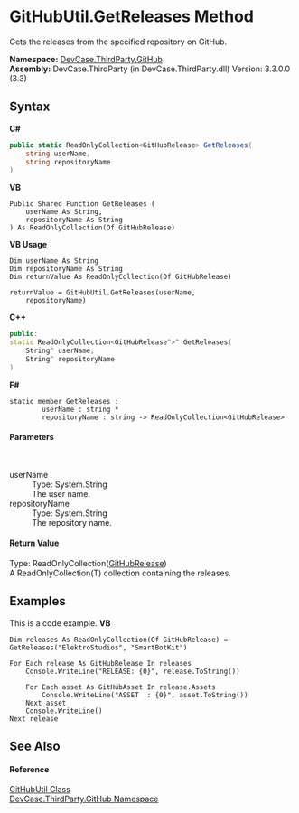 # GitHubUtil.GetReleases Method 
 

Gets the releases from the specified repository on GitHub.

**Namespace:**&nbsp;<a href="N_DevCase_ThirdParty_GitHub">DevCase.ThirdParty.GitHub</a><br />**Assembly:**&nbsp;DevCase.ThirdParty (in DevCase.ThirdParty.dll) Version: 3.3.0.0 (3.3)

## Syntax

**C#**<br />
``` C#
public static ReadOnlyCollection<GitHubRelease> GetReleases(
	string userName,
	string repositoryName
)
```

**VB**<br />
``` VB
Public Shared Function GetReleases ( 
	userName As String,
	repositoryName As String
) As ReadOnlyCollection(Of GitHubRelease)
```

**VB Usage**<br />
``` VB Usage
Dim userName As String
Dim repositoryName As String
Dim returnValue As ReadOnlyCollection(Of GitHubRelease)

returnValue = GitHubUtil.GetReleases(userName, 
	repositoryName)
```

**C++**<br />
``` C++
public:
static ReadOnlyCollection<GitHubRelease^>^ GetReleases(
	String^ userName, 
	String^ repositoryName
)
```

**F#**<br />
``` F#
static member GetReleases : 
        userName : string * 
        repositoryName : string -> ReadOnlyCollection<GitHubRelease> 

```


#### Parameters
&nbsp;<dl><dt>userName</dt><dd>Type: System.String<br />The user name.</dd><dt>repositoryName</dt><dd>Type: System.String<br />The repository name.</dd></dl>

#### Return Value
Type: ReadOnlyCollection(<a href="T_DevCase_ThirdParty_GitHub_GitHubRelease">GitHubRelease</a>)<br />A ReadOnlyCollection(T) collection containing the releases.

## Examples
This is a code example. 
**VB**<br />
``` VB
Dim releases As ReadOnlyCollection(Of GitHubRelease) = GetReleases("ElektroStudios", "SmartBotKit")

For Each release As GitHubRelease In releases
    Console.WriteLine("RELEASE: {0}", release.ToString())

    For Each asset As GitHubAsset In release.Assets
        Console.WriteLine("ASSET  : {0}", asset.ToString())
    Next asset
    Console.WriteLine()
Next release
```


## See Also


#### Reference
<a href="T_DevCase_ThirdParty_GitHub_GitHubUtil">GitHubUtil Class</a><br /><a href="N_DevCase_ThirdParty_GitHub">DevCase.ThirdParty.GitHub Namespace</a><br />
